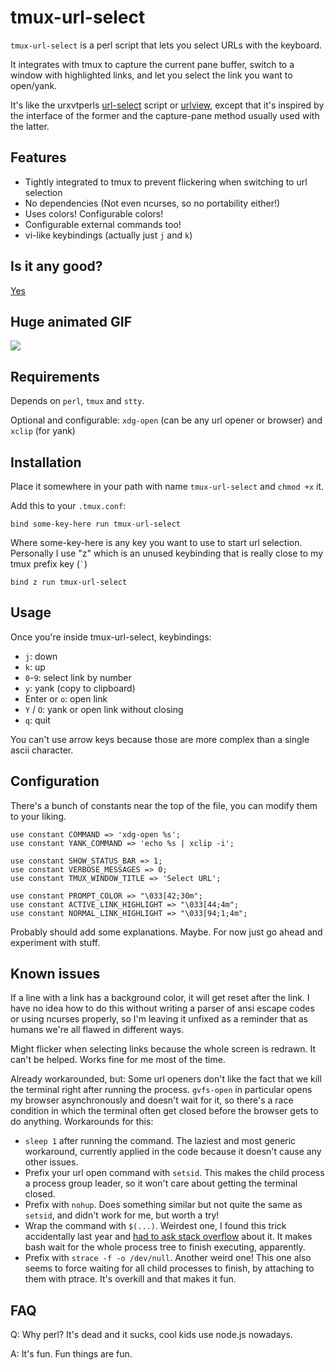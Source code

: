 # tmux-url-select

`tmux-url-select` is a perl script that lets you select URLs with the keyboard.

It integrates with tmux to capture the current pane buffer, switch to a window
with highlighted links, and let you select the link you want to open/yank.

It's like the urxvtperls [url-select][1] script or [urlview][2], except that
it's inspired by the interface of the former and the capture-pane method
usually used with the latter.

## Features

 * Tightly integrated to tmux to prevent flickering when switching to url
   selection
 * No dependencies (Not even ncurses, so no portability either!)
 * Uses colors! Configurable colors!
 * Configurable external commands too!
 * vi-like keybindings (actually just `j` and `k`)

[1]: https://github.com/muennich/urxvt-perls/blob/master/url-select
[2]: http://packages.qa.debian.org/u/urlview.html

## Is it any good?

[Yes][3]

[3]: https://news.ycombinator.com/item?id=3067434

## Huge animated GIF

![](http://dump.dequis.org/e1f1c.gif)

## Requirements

Depends on `perl`, `tmux` and `stty`.

Optional and configurable: `xdg-open` (can be any url opener or browser) and
`xclip` (for yank)

## Installation

Place it somewhere in your path with name `tmux-url-select` and `chmod +x` it.

Add this to your `.tmux.conf`:

    bind some-key-here run tmux-url-select

Where some-key-here is any key you want to use to start url selection.
Personally I use "z" which is an unused keybinding that is really close to my
tmux prefix key (`` ` ``)

    bind z run tmux-url-select

## Usage

Once you're inside tmux-url-select, keybindings:

 * `j`: down
 * `k`: up
 * `0`-`9`: select link by number
 * `y`: yank (copy to clipboard)
 * Enter or `o`: open link
 * `Y` / `O`: yank or open link without closing
 * `q`: quit

You can't use arrow keys because those are more complex than a single ascii
character.

## Configuration

There's a bunch of constants near the top of the file, you can modify them to
your liking.

    use constant COMMAND => 'xdg-open %s';
    use constant YANK_COMMAND => 'echo %s | xclip -i';

    use constant SHOW_STATUS_BAR => 1;
    use constant VERBOSE_MESSAGES => 0;
    use constant TMUX_WINDOW_TITLE => 'Select URL';

    use constant PROMPT_COLOR => "\033[42;30m";
    use constant ACTIVE_LINK_HIGHLIGHT => "\033[44;4m";
    use constant NORMAL_LINK_HIGHLIGHT => "\033[94;1;4m";

Probably should add some explanations. Maybe. For now just go ahead and
experiment with stuff.

## Known issues

If a line with a link has a background color, it will get reset after the link.
I have no idea how to do this without writing a parser of ansi escape codes or
using ncurses properly, so I'm leaving it unfixed as a reminder that as humans
we're all flawed in different ways.

Might flicker when selecting links because the whole screen is redrawn. It can't
be helped. Works fine for me most of the time.

Already workarounded, but: Some url openers don't like the fact that we kill the
terminal right after running the process. `gvfs-open` in particular opens my
browser asynchronously and doesn't wait for it, so there's a race condition in
which the terminal often get closed before the browser gets to do anything.
Workarounds for this:

 * `sleep 1` after running the command. The laziest and most generic workaround,
   currently applied in the code because it doesn't cause any other issues.
 * Prefix your url open command with `setsid`. This makes the child process a
   process group leader, so it won't care about getting the terminal closed.
 * Prefix with `nohup`. Does something similar but not quite the same as
   `setsid`, and didn't work for me, but worth a try!
 * Wrap the command with `$(...)`. Weirdest one, I found this trick accidentally
   last year and [had to ask stack overflow][4] about it. It makes bash wait for
   the whole process tree to finish executing, apparently.
 * Prefix with `strace -f -o /dev/null`. Another weird one! This one also seems
   to force waiting for all child processes to finish, by attaching to them with
   ptrace. It's overkill and that makes it fun.

[4]: http://stackoverflow.com/questions/16874043/bash-command-substitution-forcing-process-to-foreground

## FAQ

Q: Why perl? It's dead and it sucks, cool kids use node.js nowadays.

A: It's fun. Fun things are fun.
